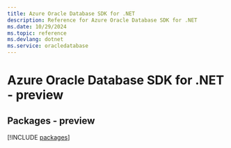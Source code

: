 ```yaml
---
title: Azure Oracle Database SDK for .NET
description: Reference for Azure Oracle Database SDK for .NET
ms.date: 10/29/2024
ms.topic: reference
ms.devlang: dotnet
ms.service: oracledatabase
---
```

# Azure Oracle Database SDK for .NET - preview
## Packages - preview
[!INCLUDE [packages](oracle-database-index.md)]